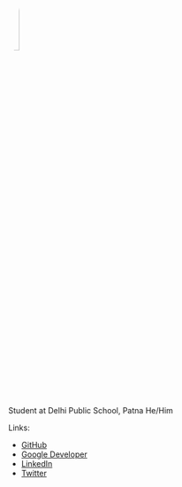 <img src="https://user-images.githubusercontent.com/83200950/159107676-0fd3f55b-6da4-46e1-86a1-b431c0967a44.jpg" alt="Me" width="20%" style="border-radius: 50%;"/>
<br><br>Student at Delhi Public School, Patna
He/Him

Links: 
 - [GitHub](https://github.com/unignoramus11)
 - [Google Developer](https://g.dev/unignoramus)
 - [LinkedIn](https://linkedin.com/in/mohits11)
 - [Twitter](https://twitter.com/unignoramus11)
